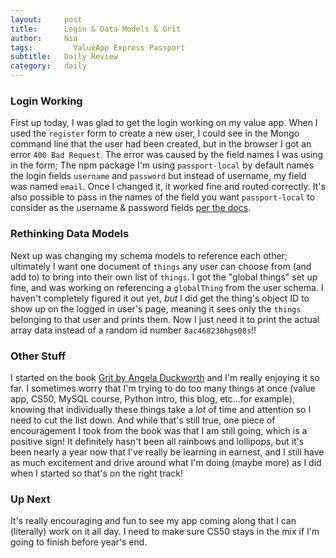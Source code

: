 ```yaml
---
layout:     post
title:      Login & Data Models & Grit
author:     Nia
tags: 		  ValueApp Express Passport
subtitle:  	Daily Review
category:   daily
---
```


### Login Working

First up today, I was glad to get the login working on my value app. When I used the `register` form to create a new user, I could see in the Mongo command line that the user had been created, but in the browser I got an error `400 Bad Request`. The error was caused by the field names I was using in the form; The npm package I'm using `passport-local` by default names the login fields `username` and `password` but instead of username, my field was named `email`. Once I changed it, it worked fine and routed correctly. It's also possible to pass in the names of the field you want `passport-local` to consider as the username & password fields [per the docs](https://github.com/jaredhanson/passport-local#available-options).


### Rethinking Data Models

Next up was changing my schema models to reference each other; ultimately I want one document of `things` any user can choose from (and add to) to bring into their own list of `things`. I got the "global things" set up fine, and was working on referencing a `globalThing` from the user schema. I haven't completely figured it out yet, *but* I did get the thing's object ID to show up on the logged in user's page, meaning it sees only the `things` belonging to that user and prints them. Now I just need it to print the actual array data instead of a random id number `8ac468230hgs08s`!!


### Other Stuff

I started on the book [Grit by Angela Duckworth](https://www.goodreads.com/book/show/27213329-grit) and I'm really enjoying it so far. I sometimes worry that I'm trying to do too many things at once (value app, CS50, MySQL course, Python intro, this blog, etc...for example), knowing that individually these things take a *lot* of time and attention so I need to cut the list down. And while that's still true, one piece of encouragement I took from the book was that I am still going, which is a positive sign! It definitely hasn't been all rainbows and lollipops, but it's been nearly a year now that I've really be learning in earnest, and I still have as much excitement and drive around what I'm doing (maybe more) as I did when I started so that's on the right track!

### Up Next

It's really encouraging and fun to see my app coming along that I can (literally) work on it all day. I need to make sure CS50 stays in the mix if I'm going to finish before year's end.